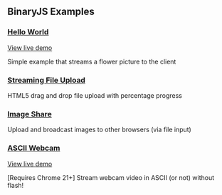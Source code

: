 ## BinaryJS Examples

### [Hello World](https://github.com/binaryjs/binaryjs/tree/master/examples/helloworld)

[View live demo](http://examples.binaryjs.com/hw.html)

Simple example that streams a flower picture to the client

### [Streaming File Upload](https://github.com/binaryjs/binaryjs/tree/master/examples/fileupload)

HTML5 drag and drop file upload with percentage progress

### [Image Share](https://github.com/binaryjs/binaryjs/tree/master/examples/imageshare)

Upload and broadcast images to other browsers (via file input)

### [ASCII Webcam](https://github.com/ericz/ascam)

[View live demo](http://ascam.ericzhang.com/)

[Requires Chrome 21+] Stream webcam video in ASCII (or not) without flash!
